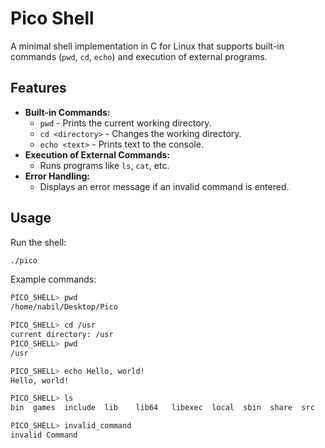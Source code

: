 # Pico Shell

A minimal shell implementation in C for Linux that supports built-in commands (`pwd`, `cd`, `echo`) and execution of external programs.

## Features
- **Built-in Commands:**
  - `pwd` - Prints the current working directory.
  - `cd <directory>` - Changes the working directory.
  - `echo <text>` - Prints text to the console.
- **Execution of External Commands:**
  - Runs programs like `ls`, `cat`, etc.
- **Error Handling:**
  - Displays an error message if an invalid command is entered.


## Usage
Run the shell:
```sh
./pico
```
Example commands:
```sh
PICO_SHELL> pwd
/home/nabil/Desktop/Pico

PICO_SHELL> cd /usr
current directory: /usr
PICO_SHELL> pwd
/usr

PICO_SHELL> echo Hello, world!
Hello, world!

PICO_SHELL> ls
bin  games  include  lib    lib64   libexec  local  sbin  share  src

PICO_SHELL> invalid_command
invalid Command
```

